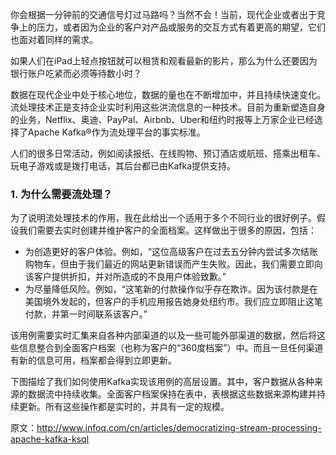 
你会根据一分钟前的交通信号灯过马路吗？当然不会！当前，现代企业或者出于竞争上的压力，或者因为企业的客户对产品或服务的交互方式有着更高的期望，它们也面对着同样的需求。

如果人们在iPad上轻点按钮就可以租赁和观看最新的影片，那么为什么还要因为银行账户吃紧而必须等待数小时？

数据在现代企业中处于核心地位，数据的量也在不断增加中，并且持续快速变化。流处理技术正是支持企业实时利用这些洪流信息的一种技术。目前为重新塑造自身的业务，Netflix、奥迪、PayPal、Airbnb、Uber和纽约时报等上万家企业已经选择了Apache Kafka®作为流处理平台的事实标准。

人们的很多日常活动，例如阅读报纸、在线购物、预订酒店或航班、搭乘出租车、玩电子游戏或是拨打电话，其后台都已由Kafka提供支持。

### 1. 为什么需要流处理？

为了说明流处理技术的作用，我在此给出一个适用于多个不同行业的很好例子。假设我们需要去实时创建并维护客户的全面档案。这样做出于很多的原因，包括：
- 为创造更好的客户体验。例如，“这位高级客户在过去五分钟内尝试多次结账购物车，但由于我们最近的网站更新错误而产生失败。因此，我们需要立即向该客户提供折扣，并对所造成的不良用户体验致歉。”
- 为尽量降低风险。例如，“这笔新的付款操作似乎存在欺诈。因为该付款是在美国境外发起的，但客户的手机应用报告她身处纽约市。我们应立即阻止这笔付款，并第一时间联系该客户。”

该用例需要实时汇集来自各种内部渠道的以及一些可能外部渠道的数据，然后将这些信息整合到全面客户档案（也称为客户的“360度档案”）中。而且一旦任何渠道有新的信息可用，档案都会得到立即更新。

下图描绘了我们如何使用Kafka实现该用例的高层设置。其中，客户数据从各种来源的数据流中持续收集。全面客户档案保持在表中，表根据这些数据来源构建并持续更新。所有这些操作都是实时的，并具有一定的规模。


















原文：http://www.infoq.com/cn/articles/democratizing-stream-processing-apache-kafka-ksql
